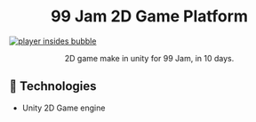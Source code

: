 <h1 align="center"> 99 Jam 2D Game Platform </h1>
<a href=""><img src="./src/Assets/img/player-img.png" alt="player insides bubble" /></a>
<p align="center"> 2D game make in unity for 99 Jam, in 10 days.</p>

<h2>🚀 Technologies</h2>
<ul>
<li>
Unity 2D Game engine
</li>	
<u>
